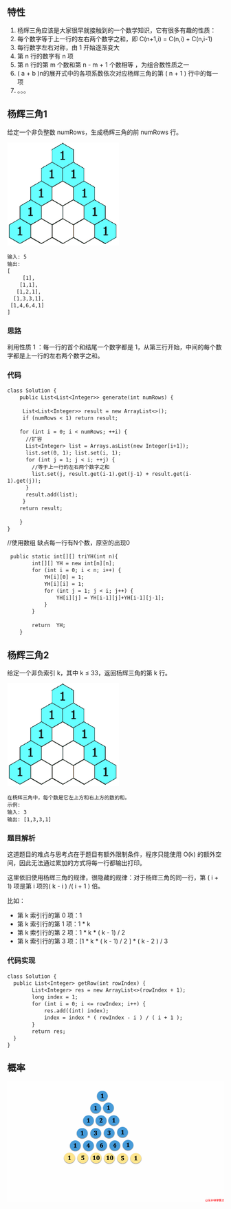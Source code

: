 
## 特性
1. 杨辉三角应该是大家很早就接触到的一个数学知识，它有很多有趣的性质：
1. 每个数字等于上一行的左右两个数字之和，即 C(n+1,i) = C(n,i) + C(n,i-1)
1. 每行数字左右对称，由 1 开始逐渐变大
1. 第 n 行的数字有 n 项
1. 第 n 行的第 m 个数和第 n - m + 1 个数相等 ，为组合数性质之一
1. ( a + b )n的展开式中的各项系数依次对应杨辉三角的第 ( n + 1 ) 行中的每一项
1. 。。。


## 杨辉三角1
给定一个非负整数 numRows，生成杨辉三角的前 numRows 行。

![](https://raw.githubusercontent.com/binbinbin5/myPics/master/imgs640.gif)

```
输入: 5
输出:
[
     [1],
    [1,1],
   [1,2,1],
  [1,3,3,1],
 [1,4,6,4,1]
]
```
### 思路
利用性质 1 ：每一行的首个和结尾一个数字都是 1，从第三行开始，中间的每个数字都是上一行的左右两个数字之和。

### 代码

```
class Solution {
    public List<List<Integer>> generate(int numRows) {

     List<List<Integer>> result = new ArrayList<>();
     if (numRows < 1) return result;

    for (int i = 0; i < numRows; ++i) {
      //扩容
      List<Integer> list = Arrays.asList(new Integer[i+1]);
      list.set(0, 1); list.set(i, 1);
      for (int j = 1; j < i; ++j) {
        //等于上一行的左右两个数字之和
        list.set(j, result.get(i-1).get(j-1) + result.get(i-1).get(j));
      }
      result.add(list);
     }
    return result;   

    }
}
```

//使用数组 缺点每一行有N个数，原空的出现0
```
 public static int[][] triYH(int n){
        int[][] YH = new int[n][n];
        for (int i = 0; i < n; i++) {
            YH[i][0] = 1;
            YH[i][i] = 1;
            for (int j = 1; j < i; j++) {
                YH[i][j] = YH[i-1][j]+YH[i-1][j-1];
            }
        }
 
        return  YH;
    }
```


## 杨辉三角2 
给定一个非负索引 k，其中 k ≤ 33，返回杨辉三角的第 k 行。

![](https://raw.githubusercontent.com/binbinbin5/myPics/master/imgs%E7%9A%84%E8%BA%AB%E4%BB%BD.gif)

```
在杨辉三角中，每个数是它左上方和右上方的数的和。
示例:
输入: 3
输出: [1,3,3,1]
```
### 题目解析
这道题目的难点与思考点在于题目有额外限制条件，程序只能使用 O(k) 的额外空间，因此无法通过累加的方式将每一行都输出打印。

这里依旧使用杨辉三角的规律，很隐藏的规律：对于杨辉三角的同一行，第 ( i  + 1) 项是第 i 项的( k - i ) /( i + 1 ) 倍。

比如：
- 第 k 索引行的第 0 项：1
- 第 k 索引行的第 1 项：1 * k
- 第 k 索引行的第 2 项：1 * k *  ( k - 1)  / 2
- 第 k 索引行的第 3 项：[1 * k *  ( k - 1)  / 2 ] * ( k - 2 )  /  3
### 代码实现
```
class Solution {
  public List<Integer> getRow(int rowIndex) {
        List<Integer> res = new ArrayList<>(rowIndex + 1);
        long index = 1;
        for (int i = 0; i <= rowIndex; i++) {
            res.add((int) index);
            index = index * ( rowIndex - i ) / ( i + 1 );
        }
        return res; 
  }
}
```

## 概率
![](https://raw.githubusercontent.com/binbinbin5/myPics/master/imgssgasg.gif)
